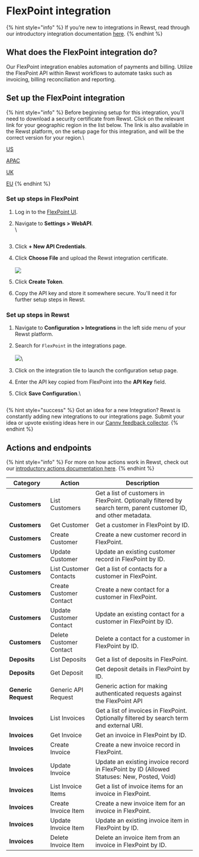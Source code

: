 # FlexPoint integration

{% hint style="info" %}
If you’re new to integrations in Rewst, read through our introductory integration documentation [here](https://docs.rewst.help/documentation/integrations).
{% endhint %}

## What does the FlexPoint integration do?

Our FlexPoint integration enables automation of payments and billing. Utilize the FlexPoint API within Rewst workflows to automate tasks such as invoicing, billing reconciliation and reporting.

## Set up the FlexPoint integration

{% hint style="info" %}
Before beginning setup for this integration, you'll need to download a security certificate from Rewst. Click on the relevant link for your geographic region in the list below. The link is also available in the Rewst platform, on the setup page for this integration, and will be the correct version for your region.\


[US](https://engine.rewst.io/configuration/flexpoint/get_certificate)

[APAC](https://engine.rewst.asia/configuration/flexpoint/get_certificate)

[UK](https://engine.eu.rewst.io/configuration/flexpoint/get_certificate)

[EU](https://engine.rewst.eu/configuration/flexpoint/get_certificate)
{% endhint %}

### Set up steps in FlexPoint

1. Log in to the [FlexPoint UI](https://apps.getflexpoint.com).
2.  Navigate to **Settings > WebAPI**.\
    \


    <figure><img src="../../../../.gitbook/assets/Screenshot 2025-06-17 at 12.06.07 PM.png" alt=""><figcaption></figcaption></figure>
3. Click **+ New API Credentials**.
4. Click **Choose File** and upload the Rewst integration certificate.\
   \
   ![](<../../../../.gitbook/assets/Screenshot 2025-06-17 at 12.06.16 PM.png>)
5. &#x20;Click **Create Token**.
6. Copy the API key and store it somewhere secure. You'll need it for further setup steps in Rewst.

### Set up steps in Rewst

1. Navigate to **Configuration > Integrations** in the left side menu of your Rewst platform.
2. Search for `FlexPoint` in the integrations page.\
   \
   ![](<../../../../.gitbook/assets/Screenshot 2025-06-16 at 4.44.14 PM.png>)\

3. Click on the integration tile to launch the configuration setup page.
4. Enter the API key copied from FlexPoint into the **API Key** field.
5.  Click **Save Configuration**.\


    <figure><img src="../../../../.gitbook/assets/Screenshot 2025-06-16 at 4.51.44 PM.png" alt=""><figcaption></figcaption></figure>

{% hint style="success" %}
Got an idea for a new Integration? Rewst is constantly adding new integrations to our integrations page. Submit your idea or upvote existing ideas here in our [Canny feedback collector](https://rewst.canny.io/integrations).
{% endhint %}

## Actions and endpoints

{% hint style="info" %}
For more on how actions work in Rewst, check out our [introductory actions documentation here](https://docs.rewst.help/documentation/workflows/actions-in-rewst).&#x20;
{% endhint %}

| Category            | Action                  | Description                                                                                                       |
| ------------------- | ----------------------- | ----------------------------------------------------------------------------------------------------------------- |
| **Customers**       | List Customers          | Get a list of customers in FlexPoint. Optionally filtered by search term, parent customer ID, and other metadata. |
| **Customers**       | Get Customer            | Get a customer in FlexPoint by ID.                                                                                |
| **Customers**       | Create Customer         | Create a new customer record in FlexPoint.                                                                        |
| **Customers**       | Update Customer         | Update an existing customer record in FlexPoint by ID.                                                            |
| **Customers**       | List Customer Contacts  | Get a list of contacts for a customer in FlexPoint.                                                               |
| **Customers**       | Create Customer Contact | Create a new contact for a customer in FlexPoint.                                                                 |
| **Customers**       | Update Customer Contact | Update an existing contact for a customer in FlexPoint by ID.                                                     |
| **Customers**       | Delete Customer Contact | Delete a contact for a customer in FlexPoint by ID.                                                               |
| **Deposits**        | List Deposits           | Get a list of deposits in FlexPoint.                                                                              |
| **Deposits**        | Get Deposit             | Get deposit details in FlexPoint by ID.                                                                           |
| **Generic Request** | Generic API Request     | Generic action for making authenticated requests against the FlexPoint API                                        |
| **Invoices**        | List Invoices           | Get a list of invoices in FlexPoint. Optionally filtered by search term and external URI.                         |
| **Invoices**        | Get Invoice             | Get an invoice in FlexPoint by ID.                                                                                |
| **Invoices**        | Create Invoice          | Create a new invoice record in FlexPoint.                                                                         |
| **Invoices**        | Update Invoice          | Update an existing invoice record in FlexPoint by ID (Allowed Statuses: New, Posted, Void)                        |
| **Invoices**        | List Invoice Items      | Get a list of invoice items for an invoice in FlexPoint.                                                          |
| **Invoices**        | Create Invoice Item     | Create a new invoice item for an invoice in FlexPoint.                                                            |
| **Invoices**        | Update Invoice Item     | Update an existing invoice item in FlexPoint by ID.                                                               |
| **Invoices**        | Delete Invoice Item     | Delete an invoice item from an invoice in FlexPoint by ID.                                                        |
